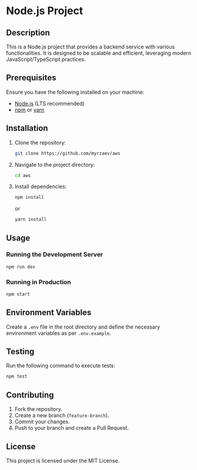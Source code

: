# Node.js Project

## Description
This is a Node.js project that provides a backend service with various functionalities. It is designed to be scalable and efficient, leveraging modern JavaScript/TypeScript practices.

## Prerequisites
Ensure you have the following installed on your machine:
- [Node.js](https://nodejs.org/) (LTS recommended)
- [npm](https://www.npmjs.com/) or [yarn](https://yarnpkg.com/)

## Installation
1. Clone the repository:
   ```sh
   git clone https://github.com/myrzaev/aws
   ```
2. Navigate to the project directory:
   ```sh
   cd aws
   ```
3. Install dependencies:
   ```sh
   npm install
   ```
   or
   ```sh
   yarn install
   ```

## Usage
### Running the Development Server
```sh
npm run dev
```

### Running in Production
```sh
npm start
```

## Environment Variables
Create a `.env` file in the root directory and define the necessary environment variables as per `.env.example`.

## Testing
Run the following command to execute tests:
```sh
npm test
```

## Contributing
1. Fork the repository.
2. Create a new branch (`feature-branch`).
3. Commit your changes.
4. Push to your branch and create a Pull Request.

## License
This project is licensed under the MIT License.
